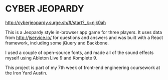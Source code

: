 # CYBER JEOPARDY

http://cyberjeopardy.surge.sh/#/start?_k=njk0ah

This is a Jeopardy style in-browser app game for three players. It uses data from http://jservice.io/ for questions and answers and was built with a React framework, including some jQuery and Backbone.

I used a couple of open-source fonts, and made all of the sound effects myself using Ableton Live 9 and Komplete 9. 

This project is part of my 7th week of front-end engineering coursework at the Iron Yard Austin.
